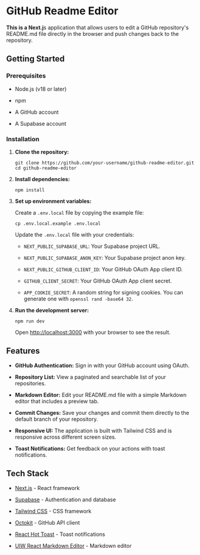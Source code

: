 GitHub Readme Editor
====================

**This is a Next.j**s application that allows users to edit a GitHub repository's README.md file directly in the browser and push changes back to the repository.

Getting Started
---------------

### Prerequisites

*   Node.js (v18 or later)
    
*   npm
    
*   A GitHub account
    
*   A Supabase account
    

### Installation

1.  **Clone the repository:**
    
        git clone https://github.com/your-username/github-readme-editor.git
        cd github-readme-editor
        
    
2.  **Install dependencies:**
    
        npm install
        
    
3.  **Set up environment variables:**
    
    Create a `.env.local` file by copying the example file:
    
        cp .env.local.example .env.local
        
    
    Update the `.env.local` file with your credentials:
    
    *   `NEXT_PUBLIC_SUPABASE_URL`: Your Supabase project URL.
        
    *   `NEXT_PUBLIC_SUPABASE_ANON_KEY`: Your Supabase project anon key.
        
    *   `NEXT_PUBLIC_GITHUB_CLIENT_ID`: Your GitHub OAuth App client ID.
        
    *   `GITHUB_CLIENT_SECRET`: Your GitHub OAuth App client secret.
        
    *   `APP_COOKIE_SECRET`: A random string for signing cookies. You can generate one with `openssl rand -base64 32`.
        
4.  **Run the development server:**
    
        npm run dev
        
    
    Open [http://localhost:3000](http://localhost:3000) with your browser to see the result.
    

Features
--------

*   **GitHub Authentication:** Sign in with your GitHub account using OAuth.
    
*   **Repository List:** View a paginated and searchable list of your repositories.
    
*   **Markdown Editor:** Edit your README.md file with a simple Markdown editor that includes a preview tab.
    
*   **Commit Changes:** Save your changes and commit them directly to the default branch of your repository.
    
*   **Responsive UI:** The application is built with Tailwind CSS and is responsive across different screen sizes.
    
*   **Toast Notifications:** Get feedback on your actions with toast notifications.
    

Tech Stack
----------

*   [Next.js](https://nextjs.org/) - React framework
    
*   [Supabase](https://supabase.io/) - Authentication and database
    
*   [Tailwind CSS](https://tailwindcss.com/) - CSS framework
    
*   [Octokit](https://github.com/octokit/octokit.js) - GitHub API client
    
*   [React Hot Toast](https://react-hot-toast.com/) - Toast notifications
    
*   [UIW React Markdown Editor](https://uiwjs.github.io/react-markdown-editor/) - Markdown editor